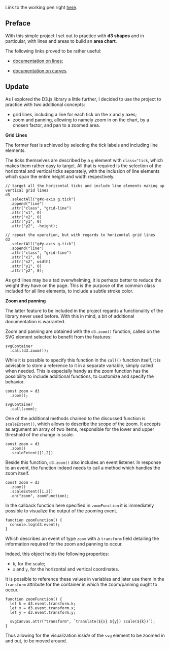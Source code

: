 Link to the working pen right [here](https://codepen.io/borntofrappe/full/xaxPVv).

## Preface

With this simple project I set out to practice with **d3 shapes** and in particular, with lines and areas to build an **area chart**.

The following links proved to be rather useful:

- [documentation on lines](https://github.com/d3/d3-shape#lines);

- [documentation on curves](https://github.com/d3/d3-shape#curves).

## Update

As I explored the D3.js library a little further, I decided to use the project to practice with two additional concepts:

- grid lines, including a line for each tick on the x and y axes;
- zoom and panning, allowing to namely zoom in on the chart, by a chosen factor, and pan to a zoomed area.

**Grid Lines**

The former feat is achieved by selecting the tick labels and including line elements.

The ticks themselves are described by a `g` element with `class="tick`, which makes them rather easy to target. All that is required is the selection of the horizontal and vertical ticks separately, with the inclusion of line elements which span the entire height and width respectively. 

```JS
// target all the horizontal ticks and include line elements making up vertical grid lines
d3
  .selectAll("g#x-axis g.tick")
  .append("line")
  .attr("class", "grid-line")
  .attr("x1", 0)
  .attr("x2", 0)
  .attr("y1", 0)
  .attr("y2", -height);

// repeat the operation, but with regards to horizontal grid lines
d3
  .selectAll("g#y-axis g.tick")
  .append("line")
  .attr("class", "grid-line")
  .attr("x1", 0)
  .attr("x2", width)
  .attr("y1", 0)
  .attr("y2", 0);
```

As grid lines may be a tad overwhelming, it is perhaps better to reduce the weight they have on the page. This is the purpose of the common class included for all line elements, to include a subtle stroke color.

**Zoom and panning**

The latter feature to be included in the project regards a functionality of the library never used before. With this in mind, a bit of additional documentation is warranted.

Zoom and panning are obtained with the `d3.zoom()` function, called on the SVG element selected to benefit from the features:

```JS
svgContainer
  .call(d3.zoom());
```

While it is possible to specify this function in the `call()` function itself, it is advisable to store a reference to it in a separate variable, simply called when needed. This is especially handy as the zoom function has the possibility to include additional functions, to customize and specify the behavior.

```JS
const zoom = d3
  .zoom();

svgContainer
  .call(zoom);
```

One of the additional methods chained to the discussed function is `scaleExtent()`, which allows to describe the scope of the zoom. It accepts as argument an array of two items, responsible for the lower and upper threshold of the change in scale.

```JS
const zoom = d3
  .zoom()
  .scaleExtent([1,2])
```

Beside this function, `d3.zoom()` also includes an event listener. In response to an event, the function indeed needs to call a method which handles the zoom itself.

```JS
const zoom = d3
  .zoom()
  .scaleExtent([1,2])
  .on("zoom", zoomFunction);
```

In the callback function here specified in `zoomFunction` it is immediately possible to visualize the output of the zooming event.

```JS
function zoomFunction() {
  console.log(d3.event);
}
```

Which describes an event of type `zoom` with a `transform` field detailing the information required for the zoom and panning to occur.

Indeed, this object holds the following properties:

- `k`, for the scale;
- `x` and `y`, for the horizontal and vertical coordinates.

It is possible to reference these values in variables and later use them in the `transform` attribute for the container in which the zoom/panning ought to occur.

```JS
function zoomFunction() {
  let k = d3.event.transform.k;
  let x = d3.event.transform.x;
  let y = d3.event.transform.y;

  svgCanvas.attr("transform", `translate(${x} ${y}) scale(${k})`);
}
```

Thus allowing for the visualization _inside_ of the `svg` element to be zoomed in and out, to be moved around.